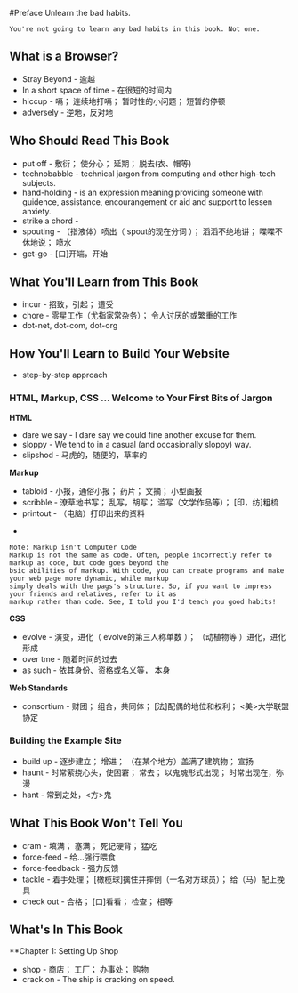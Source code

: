 #Preface 
Unlearn the bad habits.

	You're not going to learn any bad habits in this book. Not one.

## What is a Browser?

 * Stray Beyond - 逾越
 * In a short space of time - 在很短的时间内
 * hiccup - 嗝； 连续地打嗝； 暂时性的小问题； 短暂的停顿
 * adversely - 逆地，反对地

## Who Should Read This Book

 * put off - 敷衍； 使分心； 延期； 脱去(衣、帽等)
 * technobabble - technical jargon from computing and other high-tech subjects.
 * hand-holding - is an expression meaning providing someone with guidence, assistance, encourangement or aid and support to lessen anxiety. 
 * strike a chord - 
 * spouting - （指液体）喷出（ spout的现在分词 ）； 滔滔不绝地讲； 喋喋不休地说； 喷水
 * get-go - [口]开端，开始

## What You'll Learn from This Book

 * incur - 招致，引起； 遭受
 * chore - 零星工作（尤指家常杂务）； 令人讨厌的或繁重的工作
 * dot-net, dot-com, dot-org

## How You'll Learn to Build Your Website

 * step-by-step approach 

### HTML, Markup, CSS ... Welcome to Your First Bits of Jargon
**HTML**

 * dare we say - I dare say we could fine another excuse for them.
 * sloppy - We tend to in a casual (and occasionally sloppy) way.
 * slipshod - 马虎的，随便的，草率的

**Markup**

 * tabloid - 小报，通俗小报； 药片； 文摘； 小型画报 
 * scribble - 潦草地书写； 乱写，胡写； 滥写（文学作品等）； [印，纺]粗梳 
 * printout - （电脑）打印出来的资料

-

	Note: Markup isn't Computer Code
	Markup is not the same as code. Often, people incorrectly refer to markup as code, but code goes beyond the 
	bsic abilities of markup. With code, you can create programs and make your web page more dynamic, while markup
	simply deals with the pags's structure. So, if you want to impress your friends and relatives, refer to it as 
	markup rather than code. See, I told you I'd teach you good habits!

**CSS**

 * evolve - 演变，进化（ evolve的第三人称单数 ）； （动植物等 ）进化，进化形成
 * over tme - 随着时间的过去
 * as such - 依其身份、资格或名义等， 本身

**Web Standards**

 * consortium - 财团； 组合，共同体； [法]配偶的地位和权利； <美>大学联盟协定

### Building the Example Site

 * build up - 逐步建立； 增进； （在某个地方）盖满了建筑物； 宣扬
 * haunt - 时常萦绕心头，使困窘； 常去； 以鬼魂形式出现； 时常出现在，弥漫
 * hant - 常到之处，<方>鬼

## What This Book Won't Tell You

 * cram - 填满； 塞满； 死记硬背； 猛吃
 * force-feed - 给…强行喂食
 * force-feedback - 强力反馈
 * tackle - 着手处理； [橄榄球]擒住并摔倒（一名对方球员）； 给（马）配上挽具
 * check out - 合格； [口]看看； 检查； 相等

## What's In This Book

**Chapter 1: Setting Up Shop
 
 * shop - 商店； 工厂； 办事处； 购物
 * crack on - The ship is cracking on speed.	

